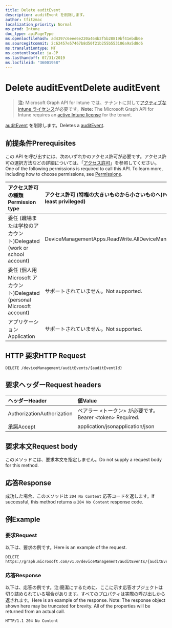 ```yaml
---
title: Delete auditEvent
description: auditEvent を削除します。
author: tfitzmac
localization_priority: Normal
ms.prod: Intune
doc_type: apiPageType
ms.openlocfilehash: ad4397c6eee6e220a464b2f5b28819bf41ebdb6e
ms.sourcegitcommit: 2c62457e57467b8d50f21b255b553106a9a5d8d6
ms.translationtype: MT
ms.contentlocale: ja-JP
ms.lasthandoff: 07/31/2019
ms.locfileid: "36001958"
---
```

# <a name="delete-auditevent"></a><span data-ttu-id="b9adf-103">Delete auditEvent</span><span class="sxs-lookup"><span data-stu-id="b9adf-103">Delete auditEvent</span></span>

> <span data-ttu-id="b9adf-104">**注:** Microsoft Graph API for Intune では、テナントに対して[アクティブな intune ライセンス](https://go.microsoft.com/fwlink/?linkid=839381)が必要です。</span><span class="sxs-lookup"><span data-stu-id="b9adf-104">**Note:** The Microsoft Graph API for Intune requires an [active Intune license](https://go.microsoft.com/fwlink/?linkid=839381) for the tenant.</span></span>

<span data-ttu-id="b9adf-105">[auditEvent](../resources/intune-auditing-auditevent.md) を削除します。</span><span class="sxs-lookup"><span data-stu-id="b9adf-105">Deletes a [auditEvent](../resources/intune-auditing-auditevent.md).</span></span>

## <a name="prerequisites"></a><span data-ttu-id="b9adf-106">前提条件</span><span class="sxs-lookup"><span data-stu-id="b9adf-106">Prerequisites</span></span>
<span data-ttu-id="b9adf-p101">この API を呼び出すには、次のいずれかのアクセス許可が必要です。アクセス許可の選択方法などの詳細については、「[アクセス許可](/graph/permissions-reference)」を参照してください。</span><span class="sxs-lookup"><span data-stu-id="b9adf-p101">One of the following permissions is required to call this API. To learn more, including how to choose permissions, see [Permissions](/graph/permissions-reference).</span></span>

|<span data-ttu-id="b9adf-109">アクセス許可の種類</span><span class="sxs-lookup"><span data-stu-id="b9adf-109">Permission type</span></span>|<span data-ttu-id="b9adf-110">アクセス許可 (特権の大きいものから小さいものへ)</span><span class="sxs-lookup"><span data-stu-id="b9adf-110">Permissions (from most to least privileged)</span></span>|
|:---|:---|
|<span data-ttu-id="b9adf-111">委任 (職場または学校のアカウント)</span><span class="sxs-lookup"><span data-stu-id="b9adf-111">Delegated (work or school account)</span></span>|<span data-ttu-id="b9adf-112">DeviceManagementApps.ReadWrite.All</span><span class="sxs-lookup"><span data-stu-id="b9adf-112">DeviceManagementApps.ReadWrite.All</span></span>|
|<span data-ttu-id="b9adf-113">委任 (個人用 Microsoft アカウント)</span><span class="sxs-lookup"><span data-stu-id="b9adf-113">Delegated (personal Microsoft account)</span></span>|<span data-ttu-id="b9adf-114">サポートされていません。</span><span class="sxs-lookup"><span data-stu-id="b9adf-114">Not supported.</span></span>|
|<span data-ttu-id="b9adf-115">アプリケーション</span><span class="sxs-lookup"><span data-stu-id="b9adf-115">Application</span></span>|<span data-ttu-id="b9adf-116">サポートされていません。</span><span class="sxs-lookup"><span data-stu-id="b9adf-116">Not supported.</span></span>|

## <a name="http-request"></a><span data-ttu-id="b9adf-117">HTTP 要求</span><span class="sxs-lookup"><span data-stu-id="b9adf-117">HTTP Request</span></span>
<!-- {
  "blockType": "ignored"
}
-->
``` http
DELETE /deviceManagement/auditEvents/{auditEventId}
```

## <a name="request-headers"></a><span data-ttu-id="b9adf-118">要求ヘッダー</span><span class="sxs-lookup"><span data-stu-id="b9adf-118">Request headers</span></span>
|<span data-ttu-id="b9adf-119">ヘッダー</span><span class="sxs-lookup"><span data-stu-id="b9adf-119">Header</span></span>|<span data-ttu-id="b9adf-120">値</span><span class="sxs-lookup"><span data-stu-id="b9adf-120">Value</span></span>|
|:---|:---|
|<span data-ttu-id="b9adf-121">Authorization</span><span class="sxs-lookup"><span data-stu-id="b9adf-121">Authorization</span></span>|<span data-ttu-id="b9adf-122">ベアラー &lt;トークン&gt; が必要です。</span><span class="sxs-lookup"><span data-stu-id="b9adf-122">Bearer &lt;token&gt; Required.</span></span>|
|<span data-ttu-id="b9adf-123">承諾</span><span class="sxs-lookup"><span data-stu-id="b9adf-123">Accept</span></span>|<span data-ttu-id="b9adf-124">application/json</span><span class="sxs-lookup"><span data-stu-id="b9adf-124">application/json</span></span>|

## <a name="request-body"></a><span data-ttu-id="b9adf-125">要求本文</span><span class="sxs-lookup"><span data-stu-id="b9adf-125">Request body</span></span>
<span data-ttu-id="b9adf-126">このメソッドには、要求本文を指定しません。</span><span class="sxs-lookup"><span data-stu-id="b9adf-126">Do not supply a request body for this method.</span></span>

## <a name="response"></a><span data-ttu-id="b9adf-127">応答</span><span class="sxs-lookup"><span data-stu-id="b9adf-127">Response</span></span>
<span data-ttu-id="b9adf-128">成功した場合、このメソッドは `204 No Content` 応答コードを返します。</span><span class="sxs-lookup"><span data-stu-id="b9adf-128">If successful, this method returns a `204 No Content` response code.</span></span>

## <a name="example"></a><span data-ttu-id="b9adf-129">例</span><span class="sxs-lookup"><span data-stu-id="b9adf-129">Example</span></span>

### <a name="request"></a><span data-ttu-id="b9adf-130">要求</span><span class="sxs-lookup"><span data-stu-id="b9adf-130">Request</span></span>
<span data-ttu-id="b9adf-131">以下は、要求の例です。</span><span class="sxs-lookup"><span data-stu-id="b9adf-131">Here is an example of the request.</span></span>
``` http
DELETE https://graph.microsoft.com/v1.0/deviceManagement/auditEvents/{auditEventId}
```

### <a name="response"></a><span data-ttu-id="b9adf-132">応答</span><span class="sxs-lookup"><span data-stu-id="b9adf-132">Response</span></span>
<span data-ttu-id="b9adf-p102">以下は、応答の例です。注:簡潔にするために、ここに示す応答オブジェクトは切り詰められている場合があります。すべてのプロパティは実際の呼び出しから返されます。</span><span class="sxs-lookup"><span data-stu-id="b9adf-p102">Here is an example of the response. Note: The response object shown here may be truncated for brevity. All of the properties will be returned from an actual call.</span></span>
``` http
HTTP/1.1 204 No Content
```



